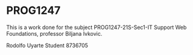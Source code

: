 # PROG1247
This is a work done for the subject PROG1247-21S-Sec1-IT Support Web Foundations, professor Biljana Ivkovic.

Rodolfo Uyarte
Student 8736705
